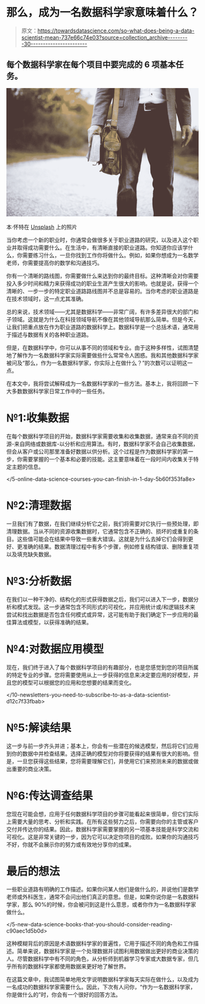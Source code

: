 # 那么，成为一名数据科学家意味着什么？

> 原文：<https://towardsdatascience.com/so-what-does-being-a-data-scientist-mean-737e66c74e03?source=collection_archive---------30----------------------->

## 每个数据科学家在每个项目中要完成的 6 项基本任务。

![](img/b23a9b6733949586b8c73499482f4d2a.png)

本·怀特在 [Unsplash](https://unsplash.com?utm_source=medium&utm_medium=referral) 上的照片

当你考虑一个新的职业时，你通常会做很多关于职业道路的研究，以及进入这个职业并取得成功需要什么。在生活中，有清晰直接的职业道路。你知道你应该学什么，你需要练习什么，一旦你找到工作你将做什么。例如，如果你想成为一名数学老师，你需要提高你的数学和沟通技巧。

你有一个清晰的路线图，你需要做什么来达到你的最终目标。这种清晰会对你需要投入多少时间和精力来获得成功的职业生涯产生很大的影响。也就是说，获得一个清晰的、一步一步的特定职业道路路线图并不总是容易的。当你考虑的职业道路是在技术领域时，这一点尤其准确。

总的来说，技术领域——尤其是数据科学——非常广阔，有许多差异很大的部门和子领域。这就是为什么在科技领域导航不像在其他领域导航那么简单。但是今天，让我们把重点放在作为职业道路的数据科学上。数据科学是一个总括术语，通常用于描述与数据有关的各种职业道路。

</a-learning-path-to-becoming-a-data-scientist-56c5c2e8ae3f>  

但是，在数据科学中，你可以从事不同的领域和专业。由于这种多样性，试图清楚地了解作为一名数据科学家实际需要做些什么常常令人困惑。我和其他数据科学家被问及“那么，作为一名数据科学家，你实际上在做什么？”的次数可以证明这一点。

在本文中，我将尝试解释成为一名数据科学家的一些方法。基本上，我将回顾一下大多数数据科学家日常工作中的一些任务。

# №1:收集数据

在每个数据科学项目的开始，数据科学家需要收集和收集数据，通常来自不同的资源-来自网络或数据库-以分析和应用算法。有时，数据科学家不会自己收集数据，但会从客户或公司那里准备好数据以供分析。这个过程是作为数据科学家的第一步，你需要掌握的一个基本和必要的技能。这主要意味着在一段时间内收集关于特定主题的信息。

</5-online-data-science-courses-you-can-finish-in-1-day-5b60f353fa8e>  

# №2:清理数据

一旦我们有了数据，在我们继续分析它之前，我们将需要对它执行一些预处理，即清理数据。当从不同的资源收集数据时，它通常包含不正确的、损坏的或重复的条目。这些值可能会在结果中导致一些重大错误。这就是为什么去掉它们会得到更好、更准确的结果。数据清理过程中有多个步骤，例如修复结构错误、删除重复项以及填充缺失数据。

# №3:分析数据

在我们以一种干净的、结构化的形式获得数据之后，我们可以进入下一步，数据分析和模式发现。这一步通常包含不同形式的可视化，并应用统计或/和逻辑技术来尝试和找出数据是否包含任何模式或异常，这可能有助于我们确定下一步应用的最佳算法或模型，以获得准确的结果。

# №4:对数据应用模型

现在，我们终于进入了每个数据科学项目的有趣部分，也是您感觉到您的项目所属的特定专业的步骤。您将需要使用从上一步获得的信息来决定要应用的好模型，并且您的模型可以根据您的应用和您想要的结果而变化。

</10-newsletters-you-need-to-subscribe-to-as-a-data-scientist-d12c7f33fbab>  

# №5:解读结果

这一步与前一步齐头并进；基本上，你会有一些潜在的候选模型，然后将它们应用到你的数据中并检查结果。选择正确的模型对你将要获得的结果有很大的影响。但是，一旦您获得这些结果，您将需要理解它们，并使用它们来预测未来的数据或做出重要的商业决策。

# №6:传达调查结果

您现在可能会想，应用于任何数据科学项目的步骤可能看起来很简单，但它们实际上需要大量的思考、分析和实践。在所有这些努力之后，你需要向你的主管或客户交付并传达你的结果。因此，数据科学家需要掌握的另一项基本技能是科学交流和可视化。这是非常关键的一步，因为它可以决定你项目的成败。如果你的沟通技巧不好，你就不会展示你的努力或有效地分享你的成果。

# 最后的想法

一些职业道路有明确的工作描述。如果你问某人他们是做什么的，并说他们是数学老师或外科医生，通常不会问出他们真正的意思。但是，如果你说你是一名数据科学家，那么 90%的时候，你会被问到这是什么意思，或者你作为一名数据科学家做什么。

</5-new-data-science-books-that-you-should-consider-reading-c90aec1d5b0d>  

这种模糊背后的原因是术语数据科学家的普遍性，它用于描述不同的角色和工作描述。简单来说，数据科学家是一个处理数据并试图利用数据做出更好的商业决策的人。尽管数据科学中有不同的角色，从分析师到机器学习专家或大数据专家，但几乎所有的数据科学家都使用数据来更好地了解世界。

在这篇文章中，我试图简单地用文字说明数据科学家每天实际在做什么，以及成为一名成功的数据科学家需要什么。因此，下次有人问你，“作为一名数据科学家，你是做什么的”时，你会有一个很好的回答方法。